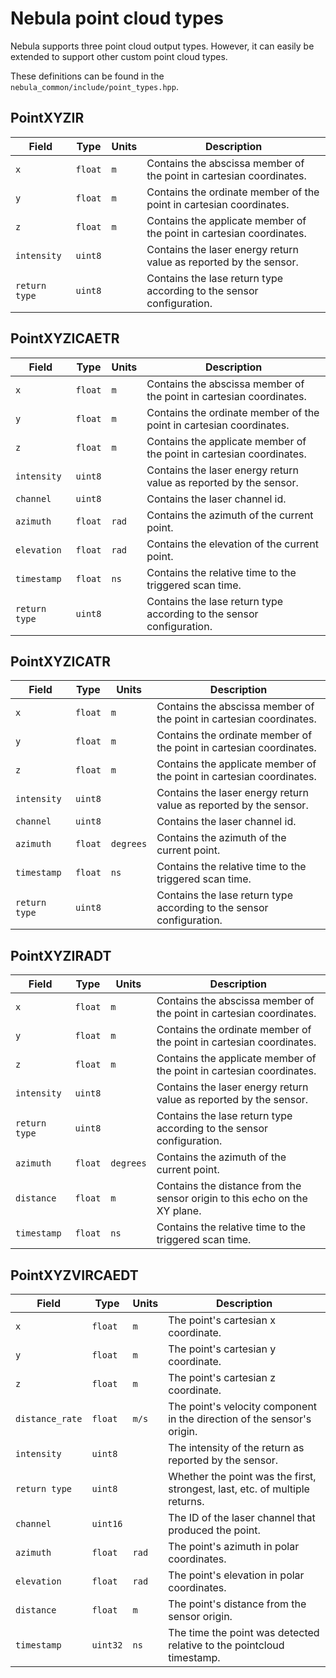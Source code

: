 # Nebula point cloud types

Nebula supports three point cloud output types.
However, it can easily be extended to support other custom point cloud types.

These definitions can be found in the `nebula_common/include/point_types.hpp`.

## PointXYZIR

| Field         | Type    | Units | Description                                                          |
| ------------- | ------- | ----- | -------------------------------------------------------------------- |
| `x`           | `float` | `m`   | Contains the abscissa member of the point in cartesian coordinates.  |
| `y`           | `float` | `m`   | Contains the ordinate member of the point in cartesian coordinates.  |
| `z`           | `float` | `m`   | Contains the applicate member of the point in cartesian coordinates. |
| `intensity`   | `uint8` |       | Contains the laser energy return value as reported by the sensor.    |
| `return type` | `uint8` |       | Contains the lase return type according to the sensor configuration. |

## PointXYZICAETR

| Field         | Type    | Units | Description                                                          |
| ------------- | ------- | ----- | -------------------------------------------------------------------- |
| `x`           | `float` | `m`   | Contains the abscissa member of the point in cartesian coordinates.  |
| `y`           | `float` | `m`   | Contains the ordinate member of the point in cartesian coordinates.  |
| `z`           | `float` | `m`   | Contains the applicate member of the point in cartesian coordinates. |
| `intensity`   | `uint8` |       | Contains the laser energy return value as reported by the sensor.    |
| `channel`     | `uint8` |       | Contains the laser channel id.                                       |
| `azimuth`     | `float` | `rad` | Contains the azimuth of the current point.                           |
| `elevation`   | `float` | `rad` | Contains the elevation of the current point.                         |
| `timestamp`   | `float` | `ns`  | Contains the relative time to the triggered scan time.               |
| `return type` | `uint8` |       | Contains the lase return type according to the sensor configuration. |

## PointXYZICATR

| Field         | Type    | Units     | Description                                                          |
| ------------- | ------- | --------- | -------------------------------------------------------------------- |
| `x`           | `float` | `m`       | Contains the abscissa member of the point in cartesian coordinates.  |
| `y`           | `float` | `m`       | Contains the ordinate member of the point in cartesian coordinates.  |
| `z`           | `float` | `m`       | Contains the applicate member of the point in cartesian coordinates. |
| `intensity`   | `uint8` |           | Contains the laser energy return value as reported by the sensor.    |
| `channel`     | `uint8` |           | Contains the laser channel id.                                       |
| `azimuth`     | `float` | `degrees` | Contains the azimuth of the current point.                           |
| `timestamp`   | `float` | `ns`      | Contains the relative time to the triggered scan time.               |
| `return type` | `uint8` |           | Contains the lase return type according to the sensor configuration. |

## PointXYZIRADT

| Field         | Type    | Units     | Description                                                                |
| ------------- | ------- | --------- | -------------------------------------------------------------------------- |
| `x`           | `float` | `m`       | Contains the abscissa member of the point in cartesian coordinates.        |
| `y`           | `float` | `m`       | Contains the ordinate member of the point in cartesian coordinates.        |
| `z`           | `float` | `m`       | Contains the applicate member of the point in cartesian coordinates.       |
| `intensity`   | `uint8` |           | Contains the laser energy return value as reported by the sensor.          |
| `return type` | `uint8` |           | Contains the lase return type according to the sensor configuration.       |
| `azimuth`     | `float` | `degrees` | Contains the azimuth of the current point.                                 |
| `distance`    | `float` | `m`       | Contains the distance from the sensor origin to this echo on the XY plane. |
| `timestamp`   | `float` | `ns`      | Contains the relative time to the triggered scan time.                     |

## PointXYZVIRCAEDT

| Field           | Type     | Units | Description                                                                 |
| --------------- | -------- | ----- | --------------------------------------------------------------------------- |
| `x`             | `float`  | `m`   | The point's cartesian x coordinate.                                         |
| `y`             | `float`  | `m`   | The point's cartesian y coordinate.                                         |
| `z`             | `float`  | `m`   | The point's cartesian z coordinate.                                         |
| `distance_rate` | `float`  | `m/s` | The point's velocity component in the direction of the sensor's origin.     |
| `intensity`     | `uint8`  |       | The intensity of the return as reported by the sensor.                      |
| `return type`   | `uint8`  |       | Whether the point was the first, strongest, last, etc. of multiple returns. |
| `channel`       | `uint16` |       | The ID of the laser channel that produced the point.                        |
| `azimuth`       | `float`  | `rad` | The point's azimuth in polar coordinates.                                   |
| `elevation`     | `float`  | `rad` | The point's elevation in polar coordinates.                                 |
| `distance`      | `float`  | `m`   | The point's distance from the sensor origin.                                |
| `timestamp`     | `uint32` | `ns`  | The time the point was detected relative to the pointcloud timestamp.       |
